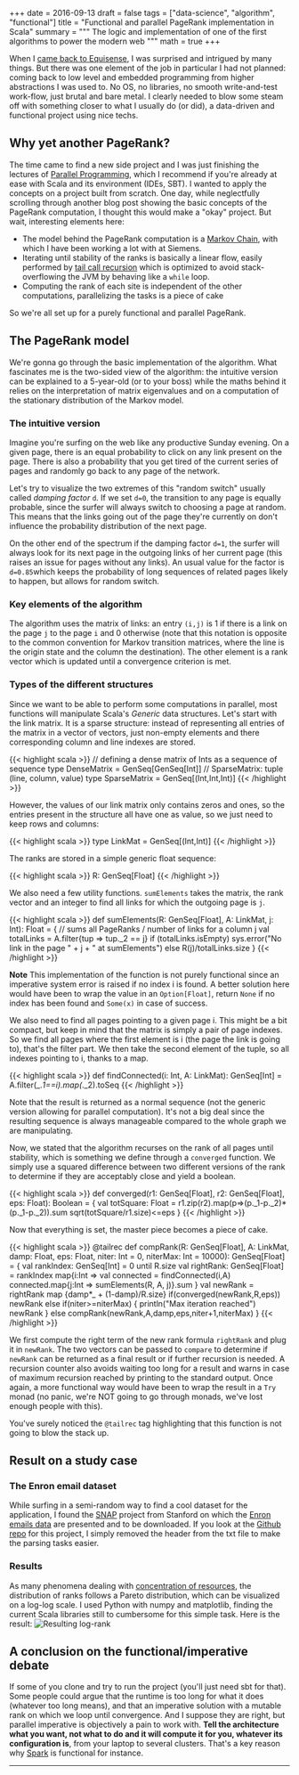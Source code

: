 +++
date = 2016-09-13
draft = false
tags = ["data-science", "algorithm", "functional"]
title = "Functional and parallel PageRank implementation in Scala"
summary = """
The logic and implementation of one of the first algorithms to power the modern web
"""
math = true
+++

When I [came back to Equisense](/posts/2016-08-11-back-to-startup/),
I was surprised and intrigued by many things. But there was one element of the
job in particular I had not planned: coming back to low level and embedded
programming from higher abstractions I was used to. No OS, no
libraries, no smooth write-and-test work-flow, just brutal and bare metal.
I clearly needed to blow some steam off with something closer to what I
usually do (or did), a data-driven and functional project using nice techs.

## Why yet another PageRank?

The time came to find a new side project and I was just finishing the lectures
of [Parallel Programming](https://www.coursera.org/learn/parprog1), which I
recommend if you're already at ease with Scala and its environment (IDEs, SBT).
I wanted to apply the concepts on a project built from scratch. One day,
while neglectfully scrolling through another blog post showing the basic
concepts of the PageRank computation, I thought this would make a "okay" project.
But wait, interesting elements here:

* The model behind the PageRank computation is a [Markov Chain](https://en.wikipedia.org/wiki/Markov_chain),
with which I have been working a lot with at Siemens.
* Iterating until stability of the ranks is basically a linear flow, easily
performed by [tail call recursion](https://en.wikipedia.org/wiki/Tail_call)
which is optimized to avoid stack-overflowing the JVM by behaving like a `while` loop.
* Computing the rank of each site is independent of the other computations,
parallelizing the tasks is a piece of cake

So we're all set up for a purely functional and parallel PageRank.

## The PageRank model

We're gonna go through the basic implementation of the algorithm. What
fascinates me is the two-sided view of the algorithm: the intuitive version can
be explained to a 5-year-old (or to your boss) while the maths behind it
relies on the interpretation of matrix eigenvalues and on a computation of the
stationary distribution of the Markov model.

### The intuitive version

Imagine you're surfing on the web like any productive Sunday evening. On a
given page, there is an equal probability to click on any link present on the
page. There is also a probability that you get tired of the current series of
pages and randomly go back to any page of the network.

Let's try to visualize the two extremes of this "random switch" usually called
*damping factor* `d`. If we set `d=0`, the transition to any page is equally
probable, since the surfer will always switch to choosing a page at random.
This means that the links going out of the page they're currently on don't
influence the probability distribution of the next page.

On the other end of the spectrum if the damping factor `d=1`, the surfer will
always look for its next page in the outgoing links of her current page
(this raises an issue for pages without any links). An usual value for the
factor is `d=0.85`which keeps the probability of long sequences of related pages
likely to happen, but allows for random switch.

### Key elements of the algorithm

The algorithm uses the matrix of links: an entry `(i,j)` is 1 if there is a
link on the page `j` to the page `i` and 0 otherwise (note that this notation
is opposite to the common convention for Markov transition matrices, where the
line is the origin state and the column the destination). The other element is
a rank vector which is updated until a convergence criterion is met.

### Types of the different structures

Since we want to be able to perform some computations in parallel, most
functions will manipulate Scala's *Generic* data structures. Let's start with
the link matrix. It is a sparse structure: instead of representing all
entries of the matrix in a vector of vectors, just non-empty elements and
there corresponding column and line indexes are stored.

{{< highlight scala >}}
// defining a dense matrix of Ints as a sequence of sequence
type DenseMatrix = GenSeq[GenSeq[Int]]
// SparseMatrix: tuple (line, column, value)
type SparseMatrix = GenSeq[(Int,Int,Int)]
{{< /highlight >}}

However, the values of our link matrix only contains zeros and ones, so the
entries present in the structure all have one as value, so we just need to keep
rows and columns:

{{< highlight scala >}}
type LinkMat = GenSeq[(Int,Int)]
{{< /highlight >}}

The ranks are stored in a simple generic float sequence:

{{< highlight scala >}}
R: GenSeq[Float]
{{< /highlight >}}

We also need a few utility functions. `sumElements` takes the matrix, the rank
vector and an integer to find all links for which the outgoing page is `j`.

{{< highlight scala >}}
def sumElements(R: GenSeq[Float], A: LinkMat, j: Int): Float = {
  // sums all PageRanks / number of links for a column j
  val totalLinks = A.filter{tup => tup._2 == j}
  if (totalLinks.isEmpty)
    sys.error("No link in the page " + j + " at sumElements")
  else
    R(j)/totalLinks.size
}
{{< /highlight >}}

**Note** This implementation of the function is not purely functional since
an imperative system error is raised if no index i is found. A better solution
here would have been to wrap the value in an `Option[Float]`, return `None` if no
index has been found and `Some(x)` in case of success.

We also need to find all pages pointing to a given page i. This might be a
bit compact, but keep in mind that the matrix is simply a pair of page indexes.
So we find all pages where the first element is i (the page the link is going
to), that's the filter part. We then take the second element of the tuple, so
all indexes pointing to i, thanks to a map.

{{< highlight scala >}}
def findConnected(i: Int, A: LinkMat): GenSeq[Int] =
  A.filter(_._1==i).map(_._2).toSeq
{{< /highlight >}}

Note that the result is returned as a normal sequence (not the generic version
allowing for parallel computation). It's not a big deal since the resulting
sequence is always manageable compared to the whole graph we are manipulating.

Now, we stated that the algorithm recurses on the rank of all pages until
stability, which is something we define through a `converged` function. We
simply use a squared difference between two different versions of the rank to
determine if they are acceptably close and yield a boolean.

{{< highlight scala >}}
def converged(r1: GenSeq[Float], r2: GenSeq[Float], eps: Float): Boolean = {
  val totSquare: Float = r1.zip(r2).map(p=>(p._1-p._2)*(p._1-p._2)).sum
  sqrt(totSquare/r1.size)<=eps
}
{{< /highlight >}}

Now that everything is set, the master piece becomes a piece of cake.

{{< highlight scala >}}
@tailrec def compRank(R: GenSeq[Float], A: LinkMat,
                      damp: Float, eps: Float,
                      niter: Int = 0,
                      niterMax: Int = 10000): GenSeq[Float] = {
  val rankIndex: GenSeq[Int] = 0 until R.size
  val rightRank: GenSeq[Float] = rankIndex map{i:Int =>
    val connected = findConnected(i,A)
    connected.map{j:Int => sumElements(R, A, j)}.sum
  }
  val newRank = rightRank map {damp*_ + (1-damp)/R.size}
  if(converged(newRank,R,eps)) newRank
  else if(niter>=niterMax) {
    println("Max iteration reached")
    newRank
  } else compRank(newRank,A,damp,eps,niter+1,niterMax)
}
{{< /highlight >}}

We first compute the right term of the new rank formula `rightRank` and plug it
in `newRank`. The two vectors can be passed to `compare` to determine if
`newRank` can be returned as a final result or if further recursion is needed.
A recursion counter also avoids waiting too long for a result and warns in case
of maximum recursion reached by printing to the standard output.
Once again, a more functional way would have been to wrap the result in a
`Try` monad (no panic, we're NOT going to go through monads, we've lost enough
people with this).

You've surely noticed the `@tailrec` tag highlighting that this function is not
going to blow the stack up.

## Result on a study case

### The Enron email dataset

While surfing in a semi-random way to find a cool dataset for the application,
I found the [SNAP](https://snap.stanford.edu) project
from Stanford on which the
[Enron emails data](https://snap.stanford.edu/data/email-Enron.html)
are presented and to be downloaded. If you look at the
[Github repo](https://github.com/mbesancon/PageRank) for this project, I simply
removed the header from the txt file to make the parsing tasks easier.

### Results

As many phenomena dealing with [concentration of resources](https://en.wikipedia.org/wiki/Pareto_principle),
the distribution of ranks follows a Pareto distribution, which can be
visualized on a log-log scale. I used Python with numpy and matplotlib, finding
the current Scala libraries still to cumbersome for this simple task. Here is
the result:
![Resulting log-rank](/img/posts/pageRank/rankDist.png)

## A conclusion on the functional/imperative debate

If some of you clone and try to run the project (you'll just need sbt for that).
Some people could argue that the runtime is too long for what it does (whatever
too long means), and that an imperative solution with a mutable rank on which
we loop until convergence. And I suppose they are right, but parallel
imperative is objectively a pain to work with. **Tell the architecture what you
want, not what to do and it will compute it for you, whatever its
configuration is**, from your laptop to several clusters. That's a key reason
why [Spark](http://spark.apache.org) is functional for instance.

-------
